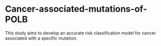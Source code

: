 # Cancer-associated-mutations-of-POLB
This study aims to develop an accurate risk classification model for cancer associated with a specific mutation.
